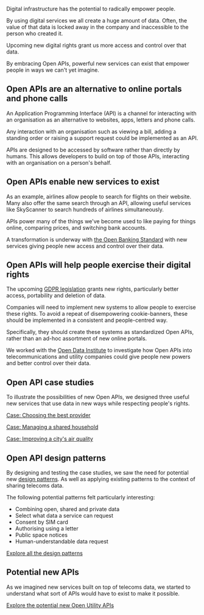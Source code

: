 Digital infrastructure has the potential to radically empower people.

By using digital services we all create a huge amount of data. Often, the value of that data is locked away in the company and inaccessible to the person who created it.

Upcoming new digital rights grant us more access and control over that data.

By embracing Open APIs, powerful new services can exist that empower people in ways we can't yet imagine.

## Open APIs are an alternative to online portals and phone calls

An Application Programming Interface (API) is a channel for interacting with an organisation as an alternative to websites, apps, letters and phone calls.

Any interaction with an organisation such as viewing a bill, adding a standing order or raising a support request could be implemented as an API.

APIs are designed to be accessed by software rather than directly by humans. This allows developers to build on top of those APIs, interacting with an organisation on a person's behalf.

## Open APIs enable new services to exist

As an example, airlines allow people to search for flights on their website. Many also offer the same search through an API, allowing useful services like SkyScanner to search hundreds of airlines simultaneously.

APIs power many of the things we've become used to like paying for things online, comparing prices, and switching bank accounts.

A transformation is underway with [the Open Banking Standard](https://www.openbanking.org.uk) with new services giving people new access and control over their data.

## Open APIs will help people exercise their digital rights

The upcoming [GDPR legislation](#) grants new rights, particularly better access, portability and deletion of data.

Companies will need to implement new systems to allow people to exercise these rights. To avoid a repeat of disempowering cookie-banners, these should be implemented in a consistent and people-centred way.

Specifically, they should create these systems as standardized Open APIs, rather than an ad-hoc assortment of new online portals.

We worked with the [Open Data Institute](https://theodi.org) to investigate how Open APIs into telecommunications and utility companies could give people new powers and better control over their data.

## Open API case studies

To illustrate the possibilities of new Open APIs, we designed three useful new services that use data in new ways while respecting people's rights.

[Case: Choosing the best provider](/case-choosing-the-best-provider)

[Case: Managing a shared household](/case-managing-a-shared-household)

[Case: Improving a city's air quality](/case-improving-a-citys-air-quality)


## Open API design patterns

By designing and testing the case studies, we saw the need for potential new [design patterns](https://vimeo.com/231723090). As well as applying existing patterns to the context of sharing telecoms data. 

The following potential patterns felt particularly interesting:

*   Combining open, shared and private data
*   Select what data a service can request
*   Consent by SIM card
*   Authorising using a letter
*   Public space notices
*   Human-understandable data request

[Explore all the design patterns](/design-patterns-for-open-apis)


## Potential new APIs

As we imagined new services built on top of telecoms data, we started to understand what sort of APIs would have to exist to make it possible.

[Explore the potential new Open Utility APIs](/potential-new-apis)
